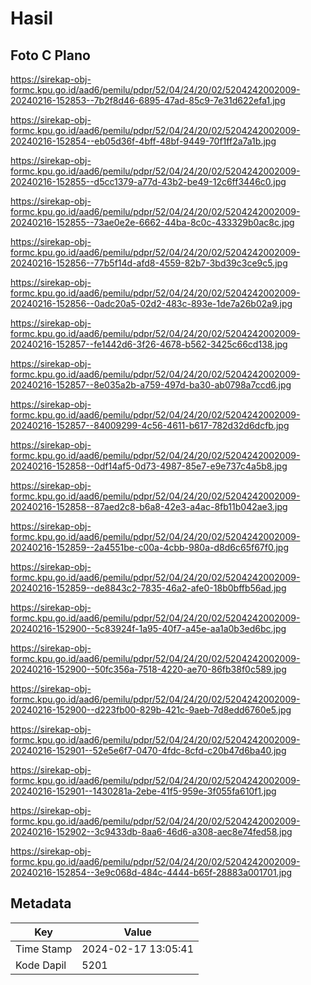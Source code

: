 # Hasil

## Foto C Plano

https://sirekap-obj-formc.kpu.go.id/aad6/pemilu/pdpr/52/04/24/20/02/5204242002009-20240216-152853--7b2f8d46-6895-47ad-85c9-7e31d622efa1.jpg

https://sirekap-obj-formc.kpu.go.id/aad6/pemilu/pdpr/52/04/24/20/02/5204242002009-20240216-152854--eb05d36f-4bff-48bf-9449-70f1ff2a7a1b.jpg

https://sirekap-obj-formc.kpu.go.id/aad6/pemilu/pdpr/52/04/24/20/02/5204242002009-20240216-152855--d5cc1379-a77d-43b2-be49-12c6ff3446c0.jpg

https://sirekap-obj-formc.kpu.go.id/aad6/pemilu/pdpr/52/04/24/20/02/5204242002009-20240216-152855--73ae0e2e-6662-44ba-8c0c-433329b0ac8c.jpg

https://sirekap-obj-formc.kpu.go.id/aad6/pemilu/pdpr/52/04/24/20/02/5204242002009-20240216-152856--77b5f14d-afd8-4559-82b7-3bd39c3ce9c5.jpg

https://sirekap-obj-formc.kpu.go.id/aad6/pemilu/pdpr/52/04/24/20/02/5204242002009-20240216-152856--0adc20a5-02d2-483c-893e-1de7a26b02a9.jpg

https://sirekap-obj-formc.kpu.go.id/aad6/pemilu/pdpr/52/04/24/20/02/5204242002009-20240216-152857--fe1442d6-3f26-4678-b562-3425c66cd138.jpg

https://sirekap-obj-formc.kpu.go.id/aad6/pemilu/pdpr/52/04/24/20/02/5204242002009-20240216-152857--8e035a2b-a759-497d-ba30-ab0798a7ccd6.jpg

https://sirekap-obj-formc.kpu.go.id/aad6/pemilu/pdpr/52/04/24/20/02/5204242002009-20240216-152857--84009299-4c56-4611-b617-782d32d6dcfb.jpg

https://sirekap-obj-formc.kpu.go.id/aad6/pemilu/pdpr/52/04/24/20/02/5204242002009-20240216-152858--0df14af5-0d73-4987-85e7-e9e737c4a5b8.jpg

https://sirekap-obj-formc.kpu.go.id/aad6/pemilu/pdpr/52/04/24/20/02/5204242002009-20240216-152858--87aed2c8-b6a8-42e3-a4ac-8fb11b042ae3.jpg

https://sirekap-obj-formc.kpu.go.id/aad6/pemilu/pdpr/52/04/24/20/02/5204242002009-20240216-152859--2a4551be-c00a-4cbb-980a-d8d6c65f67f0.jpg

https://sirekap-obj-formc.kpu.go.id/aad6/pemilu/pdpr/52/04/24/20/02/5204242002009-20240216-152859--de8843c2-7835-46a2-afe0-18b0bffb56ad.jpg

https://sirekap-obj-formc.kpu.go.id/aad6/pemilu/pdpr/52/04/24/20/02/5204242002009-20240216-152900--5c83924f-1a95-40f7-a45e-aa1a0b3ed6bc.jpg

https://sirekap-obj-formc.kpu.go.id/aad6/pemilu/pdpr/52/04/24/20/02/5204242002009-20240216-152900--50fc356a-7518-4220-ae70-86fb38f0c589.jpg

https://sirekap-obj-formc.kpu.go.id/aad6/pemilu/pdpr/52/04/24/20/02/5204242002009-20240216-152900--d223fb00-829b-421c-9aeb-7d8edd6760e5.jpg

https://sirekap-obj-formc.kpu.go.id/aad6/pemilu/pdpr/52/04/24/20/02/5204242002009-20240216-152901--52e5e6f7-0470-4fdc-8cfd-c20b47d6ba40.jpg

https://sirekap-obj-formc.kpu.go.id/aad6/pemilu/pdpr/52/04/24/20/02/5204242002009-20240216-152901--1430281a-2ebe-41f5-959e-3f055fa610f1.jpg

https://sirekap-obj-formc.kpu.go.id/aad6/pemilu/pdpr/52/04/24/20/02/5204242002009-20240216-152902--3c9433db-8aa6-46d6-a308-aec8e74fed58.jpg

https://sirekap-obj-formc.kpu.go.id/aad6/pemilu/pdpr/52/04/24/20/02/5204242002009-20240216-152854--3e9c068d-484c-4444-b65f-28883a001701.jpg


## Metadata

| Key        | Value               |
| ---------- | ------------------- |
| Time Stamp | 2024-02-17 13:05:41 |
| Kode Dapil | 5201                |



